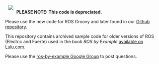 <img align="left" src="http://www.pirobot.org/images/rbx_thumbnail.png" hspace="10px">

**PLEASE NOTE: This code is depreciated.**

Please use the new code for ROS Groovy and later found in our [Github repository](https://github.com/pirobot/rbx1).

This repository contains archived sample code for older versions of ROS (Electric and Fuerte) used in the book *ROS by Example* [available on Lulu.com](http://www.lulu.com/spotlight/pirobot).

Please use the [ros-by-example Google Group](https://groups.google.com/forum/#!forum/ros-by-example) to post questions.
